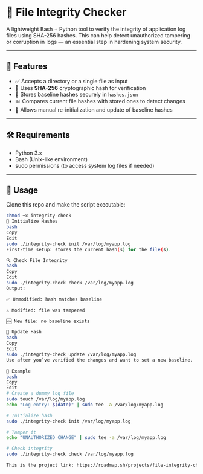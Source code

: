 # 🔐 File Integrity Checker

A lightweight Bash + Python tool to verify the integrity of application log files using SHA-256 hashes. This can help detect unauthorized tampering or corruption in logs — an essential step in hardening system security.

---

## 📌 Features

- ✅ Accepts a directory or a single file as input
- 🔐 Uses **SHA-256** cryptographic hash for verification
- 📁 Stores baseline hashes securely in `hashes.json`
- 📊 Compares current file hashes with stored ones to detect changes
- 🔄 Allows manual re-initialization and update of baseline hashes

---

## 🛠️ Requirements

- Python 3.x
- Bash (Unix-like environment)
- sudo permissions (to access system log files if needed)

---

## 🚀 Usage

Clone this repo and make the script executable:

```bash
chmod +x integrity-check
🏁 Initialize Hashes
bash
Copy
Edit
sudo ./integrity-check init /var/log/myapp.log
First-time setup: stores the current hash(s) for the file(s).

🔍 Check File Integrity
bash
Copy
Edit
sudo ./integrity-check check /var/log/myapp.log
Output:

✅ Unmodified: hash matches baseline

⚠️ Modified: file was tampered

🆕 New file: no baseline exists

🔄 Update Hash
bash
Copy
Edit
sudo ./integrity-check update /var/log/myapp.log
Use after you’ve verified the changes and want to set a new baseline.

📁 Example
bash
Copy
Edit
# Create a dummy log file
sudo touch /var/log/myapp.log
echo "Log entry: $(date)" | sudo tee -a /var/log/myapp.log

# Initialize hash
sudo ./integrity-check init /var/log/myapp.log

# Tamper it
echo "UNAUTHORIZED CHANGE" | sudo tee -a /var/log/myapp.log

# Check integrity
sudo ./integrity-check check /var/log/myapp.log

This is the project link: https://roadmap.sh/projects/file-integrity-checker
